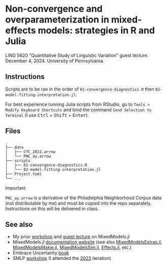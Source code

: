 # Non-convergence and overparameterization in mixed-effects models: strategies in R and Julia

LING 5620 "Quantitative Study of Linguistic Variation" guest lecture. December 4, 2024. University of Pennsylvania.

## Instructions

Scripts are to be ran in the order of `01-convergence-diagnostics.R` then `02-model-fitting-interpretation.jl`.

For best experience running Julia scripts from RStudio, go to `Tools > Modify Keyboard Shortcuts` and bind the command `Send Selection to Terminal` (I use <kbd>Ctrl</kbd> + <kbd>Shift</kbd> + <kbd>Enter</kbd>).

## Files

```
.
├── data
│   ├── CYC_2022.arrow
│   └── PNC_ay.arrow
├── scripts
│   ├── 01-convergence-diagnostics.R
│   └── 02-model-fitting-interpretation.jl
├── Project.toml
└── ...
```

> [!IMPORTANT]  
> `PNC_ay.arrow` is a derivative of the Philadelphia Neighborhood Corpus data (not distributable by me) and must be copied into the repo separately. Instructions on this will be delivered in class.

## See also

- My prior [workshop](https://colab.research.google.com/drive/1eT-cb3_TAczLvs29_XpRH49oaySM4zW0?usp=sharing) and [guest lecture](https://github.com/yjunechoe/ling5620-julia-demo) on MixedModels.jl
- MixedModels.jl [documentation website](https://juliastats.org/MixedModels.jl/stable/) (see also [MixedModelsExtras.jl](https://palday.github.io/MixedModelsExtras.jl/stable/), [MixedModelsMakie.jl](https://palday.github.io/MixedModelsMakie.jl/stable/), [MixedModelsSim.jl](https://repsychling.github.io/MixedModelsSim.jl/stable/), [Effects.jl](https://beacon-biosignals.github.io/Effects.jl/stable/), etc.)
- Embrace Uncertainty [book](https://embraceuncertaintybook.com/)
- SMLP [workshop](https://repsychling.github.io/SMLP2024/) (I attended the [2023](https://repsychling.github.io/SMLP2023/) iteration)
